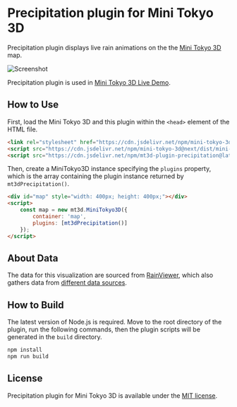# Precipitation plugin for Mini Tokyo 3D

Precipitation plugin displays live rain animations on the the [Mini Tokyo 3D](https://minitokyo3d.com) map.

![Screenshot](https://nagix.github.io/mt3d-plugin-precipitation/screenshot1.jpg)

Precipitation plugin is used in [Mini Tokyo 3D Live Demo](https://minitokyo3d.com).

## How to Use

First, load the Mini Tokyo 3D and this plugin within the `<head>` element of the HTML file.

```html
<link rel="stylesheet" href="https://cdn.jsdelivr.net/npm/mini-tokyo-3d@next/dist/mini-tokyo-3d.min.css" />
<script src="https://cdn.jsdelivr.net/npm/mini-tokyo-3d@next/dist/mini-tokyo-3d.min.js"></script>
<script src="https://cdn.jsdelivr.net/npm/mt3d-plugin-precipitation@latest/dist/mt3d-plugin-precipitation.min.js"></script>
```

Then, create a MiniTokyo3D instance specifying the `plugins` property, which is the array containing the plugin instance returned by `mt3dPrecipitation()`.

```html
<div id="map" style="width: 400px; height: 400px;"></div>
<script>
    const map = new mt3d.MiniTokyo3D({
        container: 'map',
        plugins: [mt3dPrecipitation()]
    });
</script>
```

## About Data

The data for this visualization are sourced from [RainViewer](https://www.rainviewer.com), which also gathers data from [different data sources](https://www.rainviewer.com/sources.html).

## How to Build

The latest version of Node.js is required. Move to the root directory of the plugin, run the following commands, then the plugin scripts will be generated in the `build` directory.
```bash
npm install
npm run build
```

## License

Precipitation plugin for Mini Tokyo 3D is available under the [MIT license](https://opensource.org/licenses/MIT).
